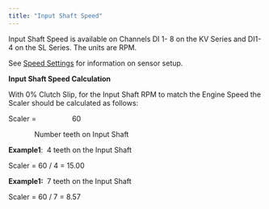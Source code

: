 ```yaml
---
title: "Input Shaft Speed"
---
```


Input Shaft Speed is available on Channels DI 1- 8 on the KV Series and DI1-4 on the SL Series. The units are RPM.


See [Speed Settings](<SpeedSettings1.md>) for information on sensor setup.


**Input Shaft Speed Calculation**&nbsp;


With 0% Clutch Slip, for the Input Shaft RPM to match the Engine Speed the Scaler should be calculated as follows:


Scaler =&nbsp; &nbsp; &nbsp; &nbsp; &nbsp; &nbsp; &nbsp; &nbsp; &nbsp; 60 &nbsp; &nbsp; &nbsp; &nbsp; &nbsp; &nbsp; &nbsp; &nbsp; &nbsp; &nbsp;

&nbsp;&nbsp; &nbsp; &nbsp; &nbsp; &nbsp; &nbsp; Number teeth on Input Shaft


**Example1**:&nbsp; 4 teeth on the Input Shaft


Scaler = 60 / 4 = 15.00


**Example1:**&nbsp; 7 teeth on the Input Shaft


Scaler = 60 / 7 = 8.57




